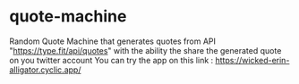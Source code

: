 # quote-machine
Random Quote Machine that generates quotes from API "https://type.fit/api/quotes" with the ability the share the generated quote on you twitter account
You can try the app on this link : https://wicked-erin-alligator.cyclic.app/
